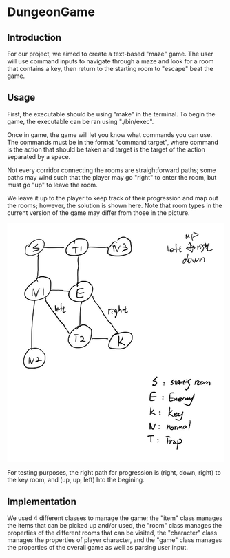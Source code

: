 # DungeonGame

## Introduction
For our project, we aimed to create a text-based "maze" game. The user will use command inputs to navigate through a maze and look for a room that contains a key, then return to the starting room to "escape" beat the game.
## Usage
First, the executable should be using "make" in the terminal. To begin the game, the executable can be ran using "./bin/exec".

Once in game, the game will let you know what commands you can use. The commands must be in the format "command target", where command is the action that should be taken and target is the target of the action separated by a space. 

Not every corridor connecting the rooms are straightforward paths; some paths may wind such that the player may go "right" to enter the room, but must go "up" to leave the room. 

We leave it up to the player to keep track of their progression and map out the rooms; however, the solution is shown here. Note that room types in the current version of the game may differ from those in the picture.

![sol](IMG_0066.jpg)

For testing purposes, the right path for progression is (right, down, right) to the key room, and (up, up, left) hto the begining.

## Implementation
We used 4 different classes to manage the game; the "item" class manages the items that can be picked up and/or used, the "room" class manages the properties of the different rooms that can be visited, the "character" class manages the properties of player character, and the "game" class manages the properties of the overall game as well as parsing user input.


